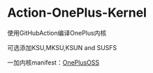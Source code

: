 # Action-OnePlus-Kernel

使用GitHubAction编译OnePlus内核

可选添加KSU,MKSU,KSUN and SUSFS

一加内核manifest：[OnePlusOSS](https://github.com/OnePlusOSS/kernel_manifest)
